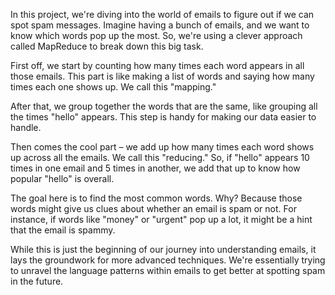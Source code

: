 
In this project, we're diving into the world of emails to figure out if we can spot spam messages. Imagine having a bunch of emails, and we want to know which words pop up the most. So, we're using a clever approach called MapReduce to break down this big task.

First off, we start by counting how many times each word appears in all those emails. This part is like making a list of words and saying how many times each one shows up. We call this "mapping."

After that, we group together the words that are the same, like grouping all the times "hello" appears. This step is handy for making our data easier to handle.

Then comes the cool part – we add up how many times each word shows up across all the emails. We call this "reducing." So, if "hello" appears 10 times in one email and 5 times in another, we add that up to know how popular "hello" is overall.

The goal here is to find the most common words. Why? Because those words might give us clues about whether an email is spam or not. For instance, if words like "money" or "urgent" pop up a lot, it might be a hint that the email is spammy.

While this is just the beginning of our journey into understanding emails, it lays the groundwork for more advanced techniques. We're essentially trying to unravel the language patterns within emails to get better at spotting spam in the future.
